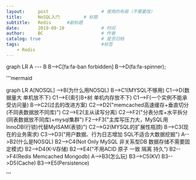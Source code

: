 ```yaml
---
layout:     post                    # 使用的布局（不需要改）
title:      NoSQL入门	        # 标题 
subtitle:   Redis      #副标题
date:       2019-09-10              # 时间
author:     BC                      # 作者
catalog: true                       # 是否归档
tags:                               #标签
    - Redis
---
```


<div class="mermaid">
  graph LR
      A --- B
      B-->C[fa:fa-ban forbidden]
      B-->D(fa:fa-spinner);
  </div>
  
'''mermaid

graph LR
A[NOSQL] -->B(为什么用NOSQL)
    B-->C1(MYSQL不够用)
        C1-->D(数据量大 单机放不下)
        C1-->E(索引B+树 单机内存放不下)
        C1-->F(一个实例不能承受访问量)
    B-->C2(过去的改进方案)
    	C2-->D2("memcached高速缓存+垂直切分(不同表数据放不同库)")
    	C2-->E2(主从读写分离)
    	C2-->F2("分表分库+水平拆分(同表数据放不同库)+mysql集群")
    		F2-->F3("主库写压力大，MySQL用InnoDB(行锁)代替MyISAM(表锁)")
    	C2-->G2(MYSQL的扩展性瓶颈)
    B-->C3(现在的业务需求)
        C3-->D3("用户数据、行为日志增加 SQL不适合大数据挖掘")
A-->B2(什么是NOSQL)
	B2-->C4(Not Only MySQL 非关系型DB 数据存储不需要固定模式)
	B2-->D4(K-V存储)
	B2-->E4("不用ACID 原子 一致 隔离 持久")
	B2-->F4(Redis Memcached Mongodb)
A-->B3(怎么玩)
	B3-->C5(KV)
	B3-->D5(Cache)
	B3-->E5(Persistence)
    
'''

